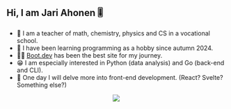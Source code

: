 ## Hi, I am Jari Ahonen 🎚

* 🔭 I am a teacher of math, chemistry, physics and CS in a vocational school.
* 🌱 I have been learning programming as a hobby since autumn 2024.
* 👨‍🎓 [Boot.dev](https://www.boot.dev/u/jarimus) has been the best site for my journey.
* 😁 I am especially interested in Python (data analysis) and Go (back-end and CLI).
* 💪 One day I will delve more into front-end development. (React? Svelte? Something else?)

<p align="center">
  <img src="https://api.boot.dev/v1/users/public/35f6c5c0-b9ab-469e-ba32-9224dcf6b3ff/thumbnail" >
</p>
